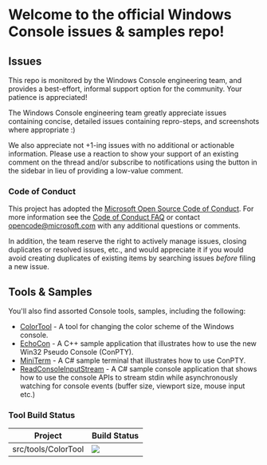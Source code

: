 # Welcome to the official Windows Console issues & samples repo! 

## Issues

This repo is monitored by the Windows Console engineering team, and provides a best-effort, informal support option for the community. Your patience is appreciated! 

The Windows Console engineering team greatly appreciate issues containing concise, detailed issues containing repro-steps, and screenshots where appropriate :)

We also appreciate not +1-ing issues with no additional or actionable information. Please use a reaction to show your support of an existing comment on the thread and/or subscribe to notifications using the button in the sidebar in lieu of providing a low-value comment.

### Code of Conduct
This project has adopted the [Microsoft Open Source Code of Conduct](https://opensource.microsoft.com/codeofconduct/). For more information see the [Code of Conduct FAQ](https://opensource.microsoft.com/codeofconduct/faq/) or contact opencode@microsoft.com with any additional questions or comments.

In addition, the team reserve the right to actively manage issues, closing duplicates or resolved issues, etc., and would appreciate it if you would avoid creating duplicates of existing items by searching issues _before_ filing a new issue.

## Tools & Samples
You'll also find assorted Console tools, samples, including the following: 

* [ColorTool](https://github.com/Microsoft/Console/tree/master/src/tools/ColorTool) - A tool for changing the color scheme of the Windows console.
* [EchoCon](https://github.com/Microsoft/console/tree/master/samples/ConPTY/EchoCon) - A C++ sample application that illustrates how to use the new Win32 Pseudo Console (ConPTY).
* [MiniTerm](https://github.com/Microsoft/console/tree/master/samples/ConPTY/MiniTerm) - A C# sample terminal that illustrates how to use ConPTY.
* [ReadConsoleInputStream](https://github.com/Microsoft/console/tree/master/samples/ReadConsoleInputStream) - A C# sample console application that shows how to use the console APIs to stream stdin while asynchronously watching for console events (buffer size, viewport size, mouse input etc.)

### Tool Build Status

Project|Build Status
---|---
src/tools/ColorTool|![](https://microsoft.visualstudio.com/_apis/public/build/definitions/c93e867a-8815-43c1-92c4-e7dd5404f1e1/17023/badge)

